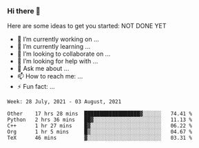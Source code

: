 ### Hi there 👋


Here are some ideas to get you started:
NOT DONE YET
- 🔭 I’m currently working on ...
- 🌱 I’m currently learning ...
- 👯 I’m looking to collaborate on ...
- 🤔 I’m looking for help with ...
- 💬 Ask me about ...
- 📫 How to reach me: ...
- ⚡ Fun fact: ...

<!--START_SECTION:waka-->
```text
Week: 28 July, 2021 - 03 August, 2021

Other    17 hrs 28 mins  ██████████████████▓░░░░░░   74.41 % 
Python   2 hrs 36 mins   ██▓░░░░░░░░░░░░░░░░░░░░░░   11.13 % 
C++      1 hr 27 mins    █▓░░░░░░░░░░░░░░░░░░░░░░░   06.22 % 
Org      1 hr 5 mins     █▒░░░░░░░░░░░░░░░░░░░░░░░   04.67 % 
TeX      46 mins         ▓░░░░░░░░░░░░░░░░░░░░░░░░   03.31 % 
```
<!--END_SECTION:waka-->
